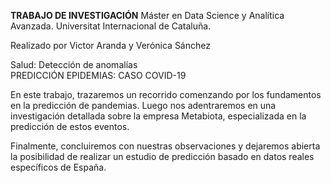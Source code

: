 **TRABAJO DE INVESTIGACIÓN** 
Máster en Data Science y Analítica Avanzada. 
Universitat Internacional de Cataluña.  

Realizado por Victor Aranda y Verónica Sánchez

Salud: Detección de anomalías  
PREDICCIÓN EPIDEMIAS: CASO COVID-19  
 

En este trabajo, trazaremos un recorrido comenzando por los fundamentos en la predicción de pandemias. Luego nos adentraremos en una investigación detallada sobre la empresa Metabiota, especializada en la predicción de estos eventos.  

Finalmente, concluiremos con nuestras observaciones y dejaremos abierta la posibilidad de realizar un estudio de predicción basado en datos reales específicos de España.

